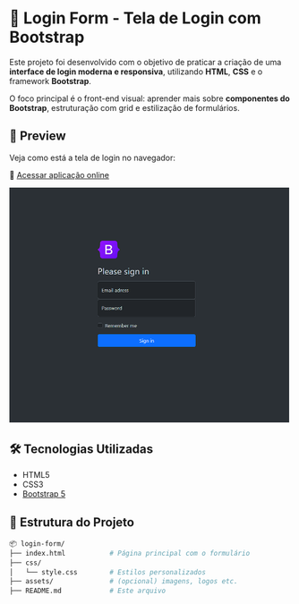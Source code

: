 # 🔐 Login Form - Tela de Login com Bootstrap

Este projeto foi desenvolvido com o objetivo de praticar a criação de uma **interface de login moderna e responsiva**, utilizando **HTML**, **CSS** e o framework **Bootstrap**.

O foco principal é o front-end visual: aprender mais sobre **componentes do Bootstrap**, estruturação com grid e estilização de formulários.

## 📸 Preview

Veja como está a tela de login no navegador:

🔗 [Acessar aplicação online](https://wevertonsantos.github.io/login-form/)

<img src="https://raw.githubusercontent.com/wevertonsantos/login-form/refs/heads/main/preview.png" alt="Preview do Login Form" width="500"/>

## 🛠️ Tecnologias Utilizadas

- HTML5
- CSS3
- [Bootstrap 5](https://getbootstrap.com/)

## 📁 Estrutura do Projeto

```bash
📦 login-form/
├── index.html           # Página principal com o formulário
├── css/
│   └── style.css        # Estilos personalizados
├── assets/              # (opcional) imagens, logos etc.
├── README.md            # Este arquivo

